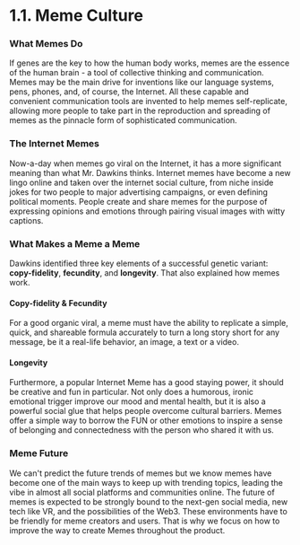 # 1.1. Meme Culture

### **What Memes Do**

If genes are the key to how the human body works, memes are the essence of the human brain - a tool of collective thinking and communication. Memes may be the main drive for inventions like our language systems, pens, phones, and, of course, the Internet. All these capable and convenient communication tools are invented to help memes self-replicate, allowing more people to take part in the reproduction and spreading of memes as the pinnacle form of sophisticated communication.

### **The Internet Memes**

Now-a-day when memes go viral on the Internet, it has a more significant meaning than what Mr. Dawkins thinks. Internet memes have become a new lingo online and taken over the internet social culture, from niche inside jokes for two people to major advertising campaigns, or even defining political moments. People create and share memes for the purpose of expressing opinions and emotions through pairing visual images with witty captions.

### **What Makes a Meme a Meme**

Dawkins identified three key elements of a successful genetic variant: **copy-fidelity**, **fecundity**, and **longevity**. That also explained how memes work.

#### **Copy-fidelity & Fecundity**

For a good organic viral, a meme must have the ability to replicate a simple, quick, and shareable formula accurately to turn a long story short for any message, be it a real-life behavior, an image, a text or a video.

#### Longevity

Furthermore, a popular Internet Meme has a good staying power, it should be creative and fun in particular. Not only does a humorous, ironic emotional trigger improve our mood and mental health, but it is also a powerful social glue that helps people overcome cultural barriers. Memes offer a simple way to borrow the FUN or other emotions to inspire a sense of belonging and connectedness with the person who shared it with us.

### Meme Future

We can't predict the future trends of memes but we know memes have become one of the main ways to keep up with trending topics, leading the vibe in almost all social platforms and communities online. The future of memes is expected to be strongly bound to the next-gen social media, new tech like VR, and the possibilities of the Web3. These environments have to be friendly for meme creators and users. That is why we focus on how to improve the way to create Memes throughout the product.

